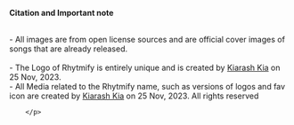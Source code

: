 
<h7><strong>Citation and Important note</strong><br /><br /></h7>
        <p>
          - All images are from open license sources and are official cover images of songs that are
          already released.<br /><br />
          - The Logo of Rhytmify is entirely unique and is
          created by <a href="https://github.com/KiyarashKia/" target="_blank">Kiarash Kia</a> on 25
          Nov, 2023.<br />
          - All Media related to the Rhytmify name, such as versions of logos and fav icon are
          created by <a href="https://github.com/KiyarashKia/" target="_blank">Kiarash Kia</a> on 25
          Nov, 2023. All rights reserved<br />

        </p>
